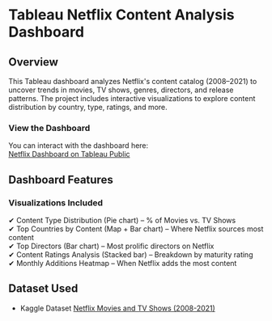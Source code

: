 # Tableau Netflix Content Analysis Dashboard  

## Overview 
This Tableau dashboard analyzes Netflix's content catalog (2008–2021) to uncover trends in movies, TV shows, genres, directors, and release patterns. The project includes interactive visualizations to explore content distribution by country, type, ratings, and more.  

### View the Dashboard
You can interact with the dashboard here:  
[Netflix Dashboard on Tableau Public](https://public.tableau.com/views/NetflixShowsAnalysis_17428269753140/Dashboard1?:language=en-US&publish=yes&:sid=&:redirect=auth&:display_count=n&:origin=viz_share_link)

## Dashboard Features

### Visualizations Included
✔ Content Type Distribution (Pie chart) – % of Movies vs. TV Shows  
✔ Top Countries by Content (Map + Bar chart) – Where Netflix sources most content  
✔ Top Directors (Bar chart) – Most prolific directors on Netflix  
✔ Content Ratings Analysis (Stacked bar) – Breakdown by maturity rating  
✔ Monthly Additions Heatmap – When Netflix adds the most content  

## Dataset Used 
- Kaggle Dataset [Netflix Movies and TV Shows (2008-2021)](https://www.kaggle.com/datasets/ariyoomotade/netflix-data-cleaning-analysis-and-visualization/data)
